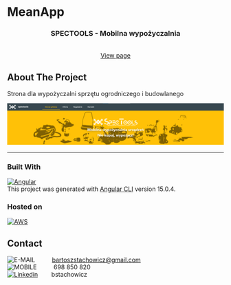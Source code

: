 # MeanApp

<div align="center">

<h3 align="center">SPECTOOLS - Mobilna wypożyczalnia</h3>

  <p align="center">
    <br />
    <a href="http://spectools.s3-website.eu-central-1.amazonaws.com">View page</a>
  </p>
</div>

<!-- ABOUT THE PROJECT -->

## About The Project

<p>
Strona dla wypożyczalni sprzętu ogrodniczego i budowlanego
</p>

![SPECTOOLS_PREVIEW][preview-app]
<br/>

<hr>

### Built With

[![Angular][angular]][angular-url]<br/>
This project was generated with [Angular CLI](https://github.com/angular/angular-cli) version 15.0.4.

### Hosted on

[![AWS][aws]][aws-url]

## Contact

![E-MAIL][gmail-addres]&nbsp;&nbsp;&nbsp;&nbsp;&nbsp;&nbsp;&nbsp;&nbsp;&nbsp;&nbsp;bartoszstachowicz@gmail.com <br/>
![MOBILE][phone-number]&nbsp;&nbsp;&nbsp;&nbsp;&nbsp;&nbsp;&nbsp;&nbsp;&nbsp;&nbsp;698 850 820 <br/>
[![Linkedin][linkedin]][linkedin-url]&nbsp;&nbsp;&nbsp;&nbsp;&nbsp;&nbsp;&nbsp;&nbsp;bstachowicz <br/>

<!-- URL's -->

[node]: https://img.shields.io/badge/nodeJS-3f3e42?style=for-the-badge&logo=nodedotjs&logoColor=4db33d
[node-url]: https://nodejs.org/en/
[express]: https://img.shields.io/badge/express-D3D3D3?style=for-the-badge&logo=Express&logoColor=000000
[express-url]: https://expressjs.com/
[mongo]: https://img.shields.io/badge/MongoDB-3f3e42?style=for-the-badge&logo=MongoDB&logoColor=4db33d
[mongo-url]: https://www.mongodb.com
[aws]: https://img.shields.io/badge/AWS-2C384A?style=for-the-badge&logo=Amazon&logoColor=FFCB2B
[aws-url]: https://aws.amazon.com/
[angular-url]: https://angular.io/
[angular]: https://img.shields.io/badge/Angular-FF0000?style=for-the-badge&logo=Angular
[preview-app]: src/assets/spectools-preview.png
[github-issue]: https://img.shields.io/github/issues/BartekStachowicz/my-recipe-book?color=%235FBFF9&style=flat-square
[linkedin]: https://img.shields.io/badge/Linkedin-0072b1?style=for-the-badge&logo=LinkedIn
[linkedin-url]: https://linkedin.com/in/bstachowicz
[gmail-addres]: https://img.shields.io/badge/email-whitesmoke?style=for-the-badge&logo=Gmail
[phone-number]: https://img.shields.io/badge/mobile-whitesmoke?style=for-the-badge&logo=Gmail&logoColor=black
